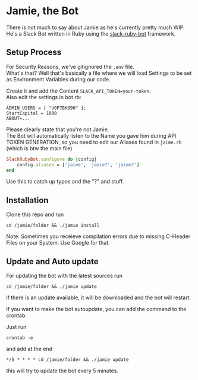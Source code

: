 # Jamie, the Bot

There is not much to say about Jamie as he's currently pretty much WIP.  
He's a Slack Bot written in Ruby using the [slack-ruby-bot](https://github.com/dblock/slack-ruby-bot) framework.  

## Setup Process
For Security Reasons, we've gitignored the `.env` file.  
What's that? Well that's basically a file where we will load Settings to be set as Environment Variables during our code.  

Create it and add the Content `SLACK_API_TOKEN=your-token`.  
Also edit the settings in bot.rb:  
```
ADMIN_USERS = [ "U0P7BK890" ];
StartCapital = 1000
ABOUT=...
```

Please clearly state that you're not Jamie.  
The Bot will automatically listen to the Name you gave him during API TOKEN GENERATION, so you need to edit our Aliases found in `jaime.rb` (which is btw the main file)  

```ruby
SlackRubyBot.configure do |config|
    config.aliases = ['jaime', 'jamie?', 'jaime?']
end
```
Use this to catch up typos and the "?" and stuff.  

## Installation 
Clone this repo and run

``` cd /jamie/folder && ./jamie install ```

Note: Sometimes you receieve compilation errors due to missing C-Header Files on your System. Use Google for that.  

## Update and Auto update
For updating the bot with the latest sources run

``` cd /jamie/folder && ./jamie update ```

if there is an update available, it will be downloaded and the bot will restart.

If you want to make the bot autoupdate, you can add the command to the crontab.

Just run

```crontab -e```

and add at the end

```*/5 * * * * cd /jamie/folder && ./jamie update ```

this will try to update the bot every 5 minutes.


